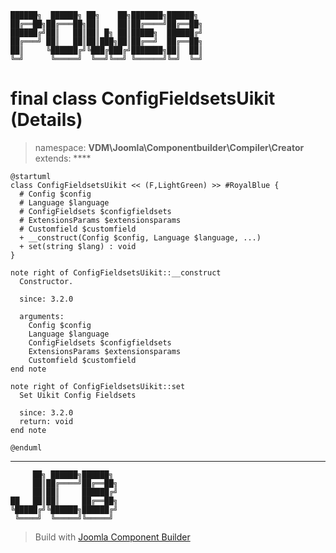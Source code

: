 ```
██████╗  ██████╗ ██╗    ██╗███████╗██████╗
██╔══██╗██╔═══██╗██║    ██║██╔════╝██╔══██╗
██████╔╝██║   ██║██║ █╗ ██║█████╗  ██████╔╝
██╔═══╝ ██║   ██║██║███╗██║██╔══╝  ██╔══██╗
██║     ╚██████╔╝╚███╔███╔╝███████╗██║  ██║
╚═╝      ╚═════╝  ╚══╝╚══╝ ╚══════╝╚═╝  ╚═╝
```
# final class ConfigFieldsetsUikit (Details)
> namespace: **VDM\Joomla\Componentbuilder\Compiler\Creator**
> extends: ****
```uml
@startuml
class ConfigFieldsetsUikit << (F,LightGreen) >> #RoyalBlue {
  # Config $config
  # Language $language
  # ConfigFieldsets $configfieldsets
  # ExtensionsParams $extensionsparams
  # Customfield $customfield
  + __construct(Config $config, Language $language, ...)
  + set(string $lang) : void
}

note right of ConfigFieldsetsUikit::__construct
  Constructor.

  since: 3.2.0
  
  arguments:
    Config $config
    Language $language
    ConfigFieldsets $configfieldsets
    ExtensionsParams $extensionsparams
    Customfield $customfield
end note

note right of ConfigFieldsetsUikit::set
  Set Uikit Config Fieldsets

  since: 3.2.0
  return: void
end note
 
@enduml
```

---
```
     ██╗ ██████╗██████╗
     ██║██╔════╝██╔══██╗
     ██║██║     ██████╔╝
██   ██║██║     ██╔══██╗
╚█████╔╝╚██████╗██████╔╝
 ╚════╝  ╚═════╝╚═════╝
```
> Build with [Joomla Component Builder](https://git.vdm.dev/joomla/Component-Builder)

